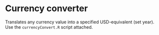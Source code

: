 # Currency converter
Translates any currency value into a specified USD-equivalent (set year). Use the <code>currencyConvert.R</code> script attached.
